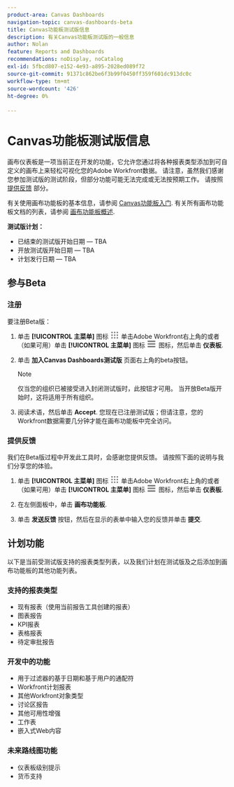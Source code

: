 ```yaml
---
product-area: Canvas Dashboards
navigation-topic: canvas-dashboards-beta
title: Canvas功能板测试版信息
description: 有关Canvas功能板测试版的一般信息
author: Nolan
feature: Reports and Dashboards
recommendations: noDisplay, noCatalog
exl-id: 5fbcd807-e152-4e93-a895-2028ed089f72
source-git-commit: 91371c862be6f3b99f0450ff359f601dc913dc0c
workflow-type: tm+mt
source-wordcount: '426'
ht-degree: 0%

---
```


# Canvas功能板测试版信息

画布仪表板是一项当前正在开发的功能，它允许您通过将各种报表类型添加到可自定义的画布上来轻松可视化您的Adobe Workfront数据。 请注意，虽然我们感谢您参加测试版的测试阶段，但部分功能可能无法完成或无法按预期工作。 请按照 [提供反馈](#provide-feedback) 部分。

有关使用画布功能板的基本信息，请参阅 [Canvas功能板入门](/help/quicksilver/reports-and-dashboards/canvas-dashboards/manage-canvas-dashboards/get-started-canvas-dashboards.md).
有关所有画布功能板文档的列表，请参阅 [画布功能板概述](/help/quicksilver/reports-and-dashboards/canvas-dashboards/canvas-dashboards-overview.md).

**测试版计划：**

* 已结束的测试版开始日期 — TBA
* 开放测试版开始日期 — TBA
* 计划发行日期 — TBA

## 参与Beta

### 注册

要注册Beta版：

1. 单击 **[!UICONTROL 主菜单]** 图标 ![主菜单](/help/_includes/assets/main-menu-icon.png) 单击Adobe Workfront右上角的或者（如果可用）单击 **[!UICONTROL 主菜单]** 图标 ![主菜单](/help/_includes/assets/main-menu-icon-left-nav.png) 图标，然后单击 **仪表板**.

1. 单击 **加入Canvas Dashboards测试版** 页面右上角的beta按钮。

   >[!NOTE]
   >
   >仅当您的组织已被接受进入封闭测试版时，此按钮才可用。 当开放Beta版开始时，这将适用于所有组织。

1. 阅读术语，然后单击 **Accept**. 您现在已注册测试版；但请注意，您的Workfront数据需要几分钟才能在画布功能板中完全访问。

### 提供反馈

我们在Beta版过程中开发此工具时，会感谢您提供反馈。 请按照下面的说明与我们分享您的体验。

1. 单击 **[!UICONTROL 主菜单]** 图标 ![主菜单](/help/_includes/assets/main-menu-icon.png) 单击Adobe Workfront右上角的或者（如果可用）单击 **[!UICONTROL 主菜单]** 图标 ![主菜单](/help/_includes/assets/main-menu-icon-left-nav.png) 图标，然后单击 **仪表板**.

1. 在左侧面板中，单击 **画布功能板**.

1. 单击 **发送反馈** 按钮，然后在显示的表单中输入您的反馈并单击 **提交**.

## 计划功能

以下是当前受测试版支持的报表类型列表，以及我们计划在测试版及之后添加到画布功能板的其他功能列表。

### 支持的报表类型

* 现有报表（使用当前报告工具创建的报表）
* 图表报告
* KPI报表
* 表格报表
* 待定审批报告

### 开发中的功能

* 用于过滤器的基于日期和基于用户的通配符
* Workfront计划报表
* 其他Workfront对象类型
* 讨论区报告
* 其他可用性增强
* 工作表
* 嵌入式Web内容

### 未来路线图功能

* 仪表板级别提示
* 货币支持

